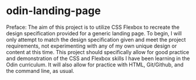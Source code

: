 # odin-landing-page

Preface:
  The aim of this project is to utilize CSS Flexbox to recreate the design specification provided for a generic landing page. To begin, I will only attempt to match the design specification given and meet the project requirements, not experimenting with any of my own unique design or content at this time. This project should specifically allow for good practice and demonstration of the CSS and Flexbox skills I have been learning in the Odin curriculum. It will also allow for practice with HTML, Git/Github, and the command line, as usual. 
  